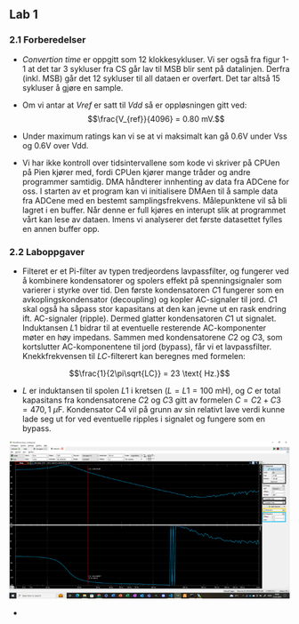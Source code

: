 ## Lab 1

### 2.1 Forberedelser

-  _Convertion time_ er oppgitt som 12 klokkesykluser. Vi ser også fra figur 1-1 at det tar 3 sykluser fra CS går lav til MSB blir sent på datalinjen. Derfra (inkl. MSB) går det 12 sykluser til all dataen er overført. Det tar altså 15 sykluser å gjøre en sample.
-  Om vi antar at _Vref_ er satt til _Vdd_ så er oppløsningen gitt ved: $$\frac{V_{ref}}{4096} = 0.80 mV.$$
-  Under maximum ratings kan vi se at vi maksimalt kan gå 0.6V under Vss og 0.6V over Vdd.

-  Vi har ikke kontroll over tidsintervallene som kode vi skriver på CPUen på Pien kjører med, fordi CPUen kjører mange tråder og andre programmer samtidig. DMA håndterer innhenting av data fra ADCene for oss. I starten av et program kan vi initialisere DMAen til å sample data fra ADCene med en bestemt samplingsfrekvens. Målepunktene vil så bli lagret i en buffer. Når denne er full kjøres en interupt slik at programmet vårt kan lese av dataen. Imens vi analyserer det første datasettet fylles en annen buffer opp.

### 2.2 Laboppgaver

- Filteret er et Pi-filter av typen tredjeordens lavpassfilter, og fungerer ved å kombinere kondensatorer og spolers effekt på spenningsignaler som varierer i styrke over tid. Den første kondensatoren $C1$ fungerer som en avkoplingskondensator (decoupling) og kopler AC-signaler til jord. $C1$ skal også ha såpass stor kapasitans at den kan jevne ut en rask endring ift. AC-signaler (ripple). Dermed glatter kondensatoren $C1$ ut signalet. Induktansen $L1$ bidrar til at eventuelle resterende AC-komponenter møter en høy impedans. Sammen med kondensatorene $C2$ og $C3$, som kortslutter AC-komponentene til jord (bypass), får vi et lavpassfilter. Knekkfrekvensen til $LC$-filterert kan beregnes med formelen: 

$$\frac{1}{2\pi\sqrt{LC}} = 23 \text{ Hz.}$$

- $L$ er induktansen til spolen $L1$ i kretsen ($L = L1 = 100 \text{ mH}$), og $C$ er total kapasitans fra kondensatorene $C2$ og $C3$ gitt av formelen $C = C2 + C3 = 470,1 \text{ }\mu\text{F}$. Kondensator C4 vil på grunn av sin relativt lave verdi kunne lade seg ut for ved eventuelle ripples i signalet og fungere som en bypass.

![frekvensrespons](./img/filter.png)

-
